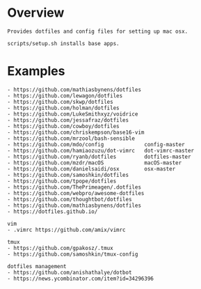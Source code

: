 # Overview

    Provides dotfiles and config files for setting up mac osx.

    scripts/setup.sh installs base apps. 


# Examples

    - https://github.com/mathiasbynens/dotfiles
    - https://github.com/lewagon/dotfiles
    - https://github.com/skwp/dotfiles
    - https://github.com/holman/dotfiles
    - https://github.com/LukeSmithxyz/voidrice
    - https://github.com/jessafraz/dotfiles
    - https://github.com/cowboy/dotfiles
    - https://github.com/chriskempson/base16-vim
    - https://github.com/mrzool/bash-sensible
    - https://github.com/mdo/config             config-master 
    - https://github.com/hamiaozuzu/dot-vimrc   dot-vimrc-master
    - https://github.com/ryanb/dotfiles         dotfiles-master
    - https://github.com/mzdr/macOS             macOS-master
    - https://github.com/danielsaidi/osx        osx-master
    - https://github.com/samoshkin/dotfiles
    - https://github.com/tpope/dotfiles
    - https://github.com/ThePrimeagen/.dotfiles
    - https://github.com/webpro/awesome-dotfiles
    - https://github.com/thoughtbot/dotfiles
    - https://github.com/mathiasbynens/dotfiles
    - https://dotfiles.github.io/

    vim
    - .vimrc https://github.com/amix/vimrc

    tmux
    - https://github.com/gpakosz/.tmux
    - https://github.com/samoshkin/tmux-config

    dotfiles management
    - https://github.com/anishathalye/dotbot
    - https://news.ycombinator.com/item?id=34296396
